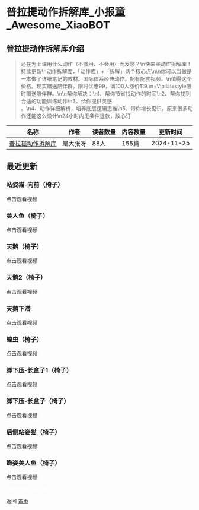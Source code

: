 # 普拉提动作拆解库_小报童_Awesome_XiaoBOT

## 普拉提动作拆解库介绍
> 还在为上课用什么动作（不够用、不会用）而发愁？\n快来买动作拆解库！持续更新\n动作拆解库，「动作库」+「拆解」两个核心点\n\n你可以当做是一本做了详细笔记的教材。国际体系经典动作。配有配套视频。\n值得这个价格。现实赠送陪伴群。限时优惠99，满100人涨价119.\n+V:pilatestyle限时赠送陪伴群。\n\n帮你解决：\n1、帮你节省找动作的时间\n2、帮你找到合适的功能训练动作\n3、给你提供灵感  
。\n4、动作详细解析，培养底层逻辑思维\n5、带你增长见识，原来很多动作还能这么设计\n24小时内无条件退款，放心订  
  


|名称|作者|读者数量|内容数量|更新时间|
|---|---|---|---|---|
|[普拉提动作拆解库](https://xiaobot.net/p/Pilates001?refer=0b133df9-27dc-423b-8101-639049001c13)|是大张呀|88人|155篇|2024-11-25|

## 最近更新
### 站姿猫-向前（椅子）

点击观看视频

### 美人鱼（椅子）

点击观看视频

### 天鹅（椅子）

点击观看视频

### 天鹅2（椅子）

点击观看视频

### 天鹅下潜

点击观看视频

### 蝗虫（椅子）

点击观看视频

### 脚下压-长盒子1（椅子）

点击观看视频

### 脚下压-长盒子（椅子）

点击观看视频

### 后侧站姿猫（椅子）

点击观看视频

### 跪姿美人鱼（椅子）

点击观看视频


<a href="https://github.com/Reno9527/awesome-xiaobot" style="color: white; text-decoration: none;">awesome-xiaobot</a>

返回 [首页](../README.md)
